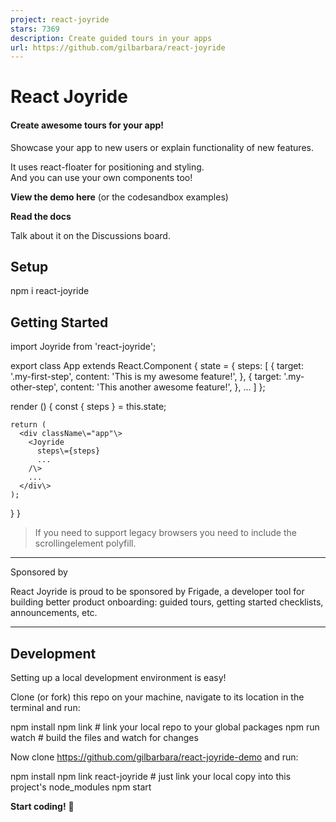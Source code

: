 ```yaml
---
project: react-joyride
stars: 7369
description: Create guided tours in your apps
url: https://github.com/gilbarbara/react-joyride
---
```


React Joyride
=============

#### Create awesome tours for your app!

Showcase your app to new users or explain functionality of new features.

It uses react-floater for positioning and styling.  
And you can use your own components too!

**View the demo here** (or the codesandbox examples)

**Read the docs**

Talk about it on the Discussions board.

Setup
-----

npm i react-joyride

Getting Started
---------------

import Joyride from 'react-joyride';

export class App extends React.Component {
  state \= {
    steps: \[
      {
        target: '.my-first-step',
        content: 'This is my awesome feature!',
      },
      {
        target: '.my-other-step',
        content: 'This another awesome feature!',
      },
      ...
    \]
  };

  render () {
    const { steps } \= this.state;

    return (
      <div className\="app"\>
        <Joyride
          steps\={steps}
          ...
        /\>
        ...
      </div\>
    );
  }
}

> If you need to support legacy browsers you need to include the scrollingelement polyfill.

* * *

Sponsored by

React Joyride is proud to be sponsored by Frigade, a developer tool for building better product onboarding: guided tours, getting started checklists, announcements, etc.

* * *

Development
-----------

Setting up a local development environment is easy!

Clone (or fork) this repo on your machine, navigate to its location in the terminal and run:

npm install
npm link # link your local repo to your global packages
npm run watch # build the files and watch for changes

Now clone https://github.com/gilbarbara/react-joyride-demo and run:

npm install
npm link react-joyride # just link your local copy into this project's node\_modules
npm start

**Start coding!** 🎉
